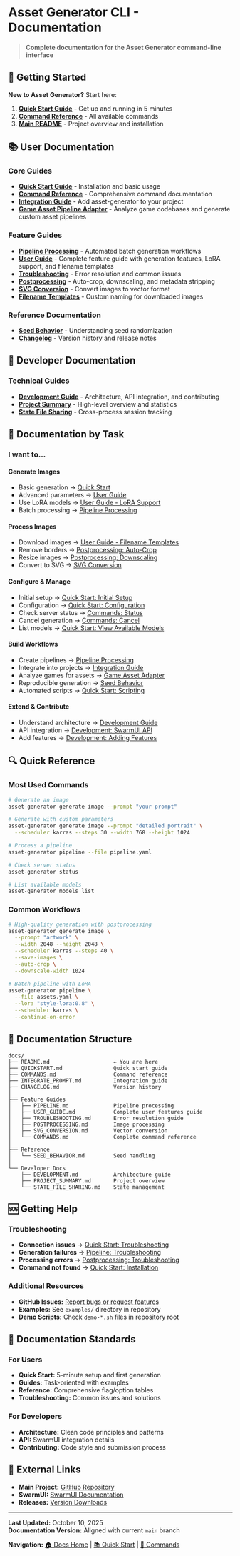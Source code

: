 # Asset Generator CLI - Documentation

> **Complete documentation for the Asset Generator command-line interface**

## 🚀 Getting Started

**New to Asset Generator?** Start here:

1. **[Quick Start Guide](QUICKSTART.md)** - Get up and running in 5 minutes
2. **[Command Reference](COMMANDS.md)** - All available commands
3. **[Main README](../README.md)** - Project overview and installation

## 📚 User Documentation

### Core Guides

- **[Quick Start Guide](QUICKSTART.md)** - Installation and basic usage
- **[Command Reference](COMMANDS.md)** - Comprehensive command documentation
- **[Integration Guide](INTEGRATE_PROMPT.md)** - Add asset-generator to your project
- **[Game Asset Pipeline Adapter](../adapter.md)** - Analyze game codebases and generate custom asset pipelines

### Feature Guides

- **[Pipeline Processing](PIPELINE.md)** - Automated batch generation workflows
- **[User Guide](USER_GUIDE.md)** - Complete feature guide with generation features, LoRA support, and filename templates
- **[Troubleshooting](TROUBLESHOOTING.md)** - Error resolution and common issues
- **[Postprocessing](POSTPROCESSING.md)** - Auto-crop, downscaling, and metadata stripping
- **[SVG Conversion](SVG_CONVERSION.md)** - Convert images to vector format
- **[Filename Templates](USER_GUIDE.md#filename-templates)** - Custom naming for downloaded images

### Reference Documentation

- **[Seed Behavior](SEED_BEHAVIOR.md)** - Understanding seed randomization
- **[Changelog](CHANGELOG.md)** - Version history and release notes

## 🔧 Developer Documentation

### Technical Guides

- **[Development Guide](DEVELOPMENT.md)** - Architecture, API integration, and contributing
- **[Project Summary](PROJECT_SUMMARY.md)** - High-level overview and statistics
- **[State File Sharing](STATE_FILE_SHARING.md)** - Cross-process session tracking

## 📖 Documentation by Task

### I want to...

#### Generate Images
- Basic generation → [Quick Start](QUICKSTART.md#generate-your-first-image)
- Advanced parameters → [User Guide](USER_GUIDE.md)
- Use LoRA models → [User Guide - LoRA Support](USER_GUIDE.md#lora-support)
- Batch processing → [Pipeline Processing](PIPELINE.md)

#### Process Images
- Download images → [User Guide - Filename Templates](USER_GUIDE.md#filename-templates)
- Remove borders → [Postprocessing: Auto-Crop](POSTPROCESSING.md#auto-crop)
- Resize images → [Postprocessing: Downscaling](POSTPROCESSING.md#downscaling)
- Convert to SVG → [SVG Conversion](SVG_CONVERSION.md)

#### Configure & Manage
- Initial setup → [Quick Start: Initial Setup](QUICKSTART.md#initial-setup)
- Configuration → [Quick Start: Configuration](QUICKSTART.md#configuration-examples)
- Check server status → [Commands: Status](COMMANDS.md#status-command)
- Cancel generation → [Commands: Cancel](COMMANDS.md#cancel-command)
- List models → [Quick Start: View Available Models](QUICKSTART.md#view-available-models)

#### Build Workflows
- Create pipelines → [Pipeline Processing](PIPELINE.md)
- Integrate into projects → [Integration Guide](INTEGRATE_PROMPT.md)
- Analyze games for assets → [Game Asset Adapter](../adapter.md)
- Reproducible generation → [Seed Behavior](SEED_BEHAVIOR.md)
- Automated scripts → [Quick Start: Scripting](QUICKSTART.md#scripting-examples)

#### Extend & Contribute
- Understand architecture → [Development Guide](DEVELOPMENT.md)
- API integration → [Development: SwarmUI API](DEVELOPMENT.md#swarmui-api-integration)
- Add features → [Development: Adding Features](DEVELOPMENT.md#adding-features)

## 🔍 Quick Reference

### Most Used Commands

```bash
# Generate an image
asset-generator generate image --prompt "your prompt"

# Generate with custom parameters
asset-generator generate image --prompt "detailed portrait" \
  --scheduler karras --steps 30 --width 768 --height 1024

# Process a pipeline
asset-generator pipeline --file pipeline.yaml

# Check server status
asset-generator status

# List available models
asset-generator models list
```

### Common Workflows

```bash
# High-quality generation with postprocessing
asset-generator generate image \
  --prompt "artwork" \
  --width 2048 --height 2048 \
  --scheduler karras --steps 40 \
  --save-images \
  --auto-crop \
  --downscale-width 1024

# Batch pipeline with LoRA
asset-generator pipeline \
  --file assets.yaml \
  --lora "style-lora:0.8" \
  --scheduler karras \
  --continue-on-error
```

## 📂 Documentation Structure

```
docs/
├── README.md                    ← You are here
├── QUICKSTART.md                Quick start guide
├── COMMANDS.md                  Command reference
├── INTEGRATE_PROMPT.md          Integration guide
├── CHANGELOG.md                 Version history
│
├── Feature Guides
│   ├── PIPELINE.md              Pipeline processing
│   ├── USER_GUIDE.md            Complete user features guide
│   ├── TROUBLESHOOTING.md       Error resolution guide
│   ├── POSTPROCESSING.md        Image processing
│   ├── SVG_CONVERSION.md        Vector conversion
│   └── COMMANDS.md              Complete command reference
│
├── Reference
│   └── SEED_BEHAVIOR.md         Seed handling
│
└── Developer Docs
    ├── DEVELOPMENT.md           Architecture guide
    ├── PROJECT_SUMMARY.md       Project overview
    └── STATE_FILE_SHARING.md    State management
```

## 🆘 Getting Help

### Troubleshooting

- **Connection issues** → [Quick Start: Troubleshooting](QUICKSTART.md#troubleshooting)
- **Generation failures** → [Pipeline: Troubleshooting](PIPELINE.md#troubleshooting)
- **Processing errors** → [Postprocessing: Troubleshooting](POSTPROCESSING.md#troubleshooting)
- **Command not found** → [Quick Start: Installation](QUICKSTART.md#installation)

### Additional Resources

- **GitHub Issues:** [Report bugs or request features](https://github.com/opd-ai/asset-generator/issues)
- **Examples:** See `examples/` directory in repository
- **Demo Scripts:** Check `demo-*.sh` files in repository root

## 📝 Documentation Standards

### For Users
- **Quick Start:** 5-minute setup and first generation
- **Guides:** Task-oriented with examples
- **Reference:** Comprehensive flag/option tables
- **Troubleshooting:** Common issues and solutions

### For Developers
- **Architecture:** Clean code principles and patterns
- **API:** SwarmUI integration details
- **Contributing:** Code style and submission process

## 🔗 External Links

- **Main Project:** [GitHub Repository](https://github.com/opd-ai/asset-generator)
- **SwarmUI:** [SwarmUI Documentation](https://github.com/mcmonkeyprojects/SwarmUI)
- **Releases:** [Version Downloads](https://github.com/opd-ai/asset-generator/releases)

---

**Last Updated:** October 10, 2025  
**Documentation Version:** Aligned with current `main` branch

**Navigation:** [🏠 Docs Home](README.md) | [📚 Quick Start](QUICKSTART.md) | [🔧 Commands](COMMANDS.md)
